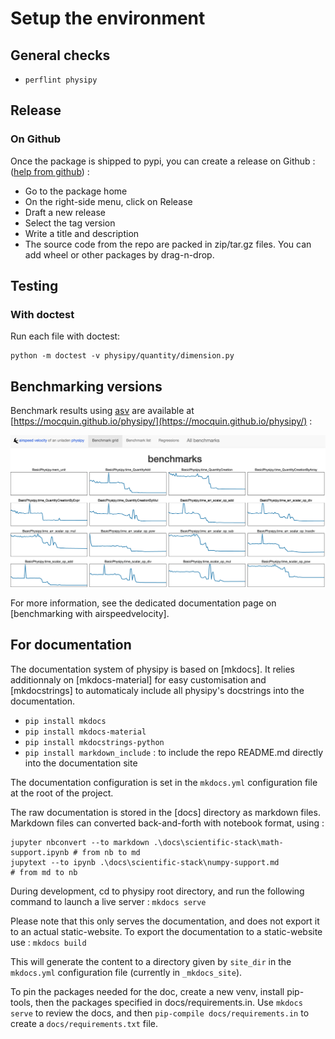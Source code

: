 # Setup the environment

## General checks

 - `perflint physipy`

## Release

### On Github
Once the package is shipped to pypi, you can create a release on Github : ([help from github](https://docs.github.com/en/repositories/releasing-projects-on-github/managing-releases-in-a-repository)) : 
 - Go to the package home
 - On the right-side menu, click on Release
 - Draft a new release
 - Select the tag version
 - Write a title and description
 - The source code from the repo are packed in zip/tar.gz files. You can add wheel or other packages by drag-n-drop.


## Testing

### With doctest
Run each file with doctest: 
```
python -m doctest -v physipy/quantity/dimension.py
```

## Benchmarking versions

Benchmark results using [asv](https://github.com/airspeed-velocity/asv) are available at [https://mocquin.github.io/physipy/](https://mocquin.github.io/physipy/) :

[![./../ressources/asv_screenshot.png](./../ressources/asv_screenshot.png)](https://mocquin.github.io/physipy/)

For more information, see the dedicated documentation page on [benchmarking with airspeedvelocity].

## For documentation

The documentation system of physipy is based on [mkdocs]. It relies additionnaly on [mkdocs-material] for easy customisation and [mkdocstrings] to automaticaly include all physipy's docstrings into the documentation.

 - `pip install mkdocs`
 - `pip install mkdocs-material`
 - `pip install mkdocstrings-python`
 - `pip install markdown_include` : to include the repo README.md directly into the documentation site

The documentation configuration is set in the `mkdocs.yml` configuration file at the root of the project.

The raw documentation is stored in the [docs] directory as markdown files. Markdown files can converted back-and-forth with notebook format, using : 
```
jupyter nbconvert --to markdown .\docs\scientific-stack\math-support.ipynb # from nb to md
jupytext --to ipynb .\docs\scientific-stack\numpy-support.md               # from md to nb
```

During development, cd to physipy root directory, and run the following command to launch a live server :
`mkdocs serve`

Please note that this only serves the documentation, and does not export it to an actual static-website.
To export the documentation to a static-website use : 
`mkdocs build`

This will generate the content to a directory given by `site_dir` in the `mkdocs.yml` configuration file (currently in `_mkdocs_site`).

To pin the packages needed for the doc, create a new venv, install pip-tools, then the packages specified in docs/requirements.in. Use `mkdocs serve` to review the docs, and then `pip-compile docs/requirements.in` to create a `docs/requirements.txt` file.
